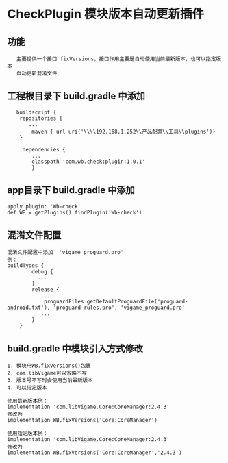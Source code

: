 # CheckPlugin 模块版本自动更新插件
## 功能
```text
   主要提供一个接口 fixVersions，接口作用主要是自动使用当前最新版本，也可以指定版本
   自动更新混淆文件
```
## 工程根目录下 build.gradle 中添加
```text
   buildscript {
    repositories {
       ...
        maven { url uri('\\\\192.168.1.252\\产品配置\\工具\\plugins')}
    }
    
     dependencies {
        ...
        classpath 'com.wb.check:plugin:1.0.1'          
        }
```
## app目录下 build.gradle 中添加
```text
apply plugin: 'Wb-check'
def WB = getPlugins().findPlugin('Wb-check')
```

## 混淆文件配置 
```text
混淆文件配置中添加  'vigame_proguard.pro'
例：
buildTypes {
        debug {
          ...
        }
        release {
           ...
            proguardFiles getDefaultProguardFile('proguard-android.txt'), 'proguard-rules.pro', 'vigame_proguard.pro'
           ...
        }
    }
```

## build.gradle 中模块引入方式修改
```text
1. 模块用WB.fixVersions()包裹
2. com.libVigame可以省略不写
3. 版本号不写时会使用当前最新版本
4. 可以指定版本

使用最新版本例：
implementation 'com.libVigame.Core:CoreManager:2.4.3'
修改为
implementation WB.fixVersions('Core:CoreManager')

使用指定版本例：
implementation 'com.libVigame.Core:CoreManager:2.4.3'
修改为
implementation WB.fixVersions('Core:CoreManager','2.4.3')

```
